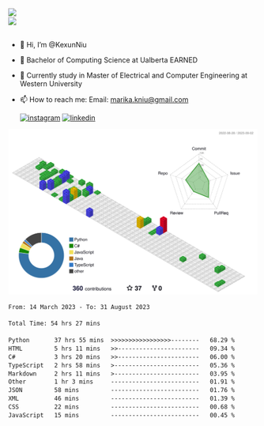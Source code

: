 <a href="https://github.com/anuraghazra/github-readme-stats">
  <img align="center" src="https://github-readme-stats.vercel.app/api?username=KexunNiu&show_icons=true" />
</a>
</br>
<a href="https://github.com/anuraghazra/github-readme-stats">
  <img align="center" src="https://github-readme-stats.vercel.app/api/top-langs/?username=KexunNiu" />
</a>

</br>
</br>

- 👋 Hi, I’m @KexunNiu
- 👀 Bachelor of Computing Science at Ualberta EARNED
- 🌱 Currently study in Master of Electrical and Computer Engineering at Western University
- 📫 How to reach me: Email: marika.kniu@gmail.com
  
  [![instagram](https://github.com/shikhar1020jais1/Git-Social/blob/master/Icons/Instagram1.png (Instagram))][1] [![linkedin](https://github.com/shikhar1020jais1/Git-Social/blob/master/Icons/LinkedIn1.png (LinkedIn))][2]

<!-- To Link your profile to the media buttons -->

[1]: https://www.instagram.com/barryn719_
[2]: https://www.linkedin.com/in/kexun-niu



![](./profile-3d-contrib/profile-gitblock.svg)

<!--START_SECTION:waka-->

```txt
From: 14 March 2023 - To: 31 August 2023

Total Time: 54 hrs 27 mins

Python       37 hrs 55 mins  >>>>>>>>>>>>>>>>>--------   68.29 %
HTML         5 hrs 11 mins   >>-----------------------   09.34 %
C#           3 hrs 20 mins   >>-----------------------   06.00 %
TypeScript   2 hrs 58 mins   >------------------------   05.36 %
Markdown     2 hrs 11 mins   >------------------------   03.95 %
Other        1 hr 3 mins     -------------------------   01.91 %
JSON         58 mins         -------------------------   01.76 %
XML          46 mins         -------------------------   01.39 %
CSS          22 mins         -------------------------   00.68 %
JavaScript   15 mins         -------------------------   00.45 %
```

<!--END_SECTION:waka-->

